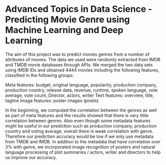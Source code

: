 # Advanced Topics in Data Science - Predicting Movie Genre using Machine Learning and Deep Learning

The aim of this project was to predict movies genres from a number of attributes of movies. The data we used were randomly extracted from IMDB and TMDB movie databases through APIs. We merged the two data sets using IMDB IDs and obtained 4444 movies including the following features, classified in the following groups:

Meta features: budget, original language, popularity, production company, production country, release data, revenue, runtime, spoken language, vote average, vote count, 
Director, actors, writer
Text features: overview, title, tagline
Image features: poster images (pixels) 

In the beginning, we computed the correlation between the genres as well as part of meta features and the results showed that there is very little correlation between genres. Also even though some metadata features might be useful in our prediction such as production company, production country and voting average, overall there is weak correlation with genre. Therefore our prediction accuracy would be low if we only use metadata from TMDB and IMDB. In addition to the metadata that have correlation over 3% with genre, we incorporated image recognition of posters and natural language processing of plot summaries / actors, writer and directors to help us improve our accuracy.
